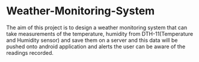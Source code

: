 # Weather-Monitoring-System
The aim of this project is to design a weather monitoring system that can take measurements of the temperature, humidity from DTH-11(Temperature and Humidity sensor) and save them on a server and this data will be pushed onto android application and alerts the user can be aware of the readings recorded.

